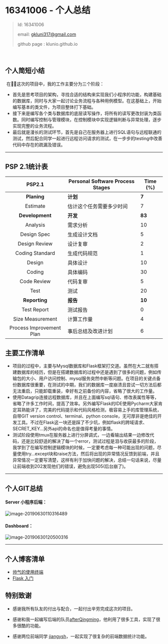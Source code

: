 # 16341006 - 个人总结

>Id: 16341006
>
>email: gkluni317@gmail.com
>
>github page : klunio.github.io

​	

## 个人简短小结

​	在这次的项目中，我的工作主要分为三个阶段：

- 首先是思考项目的架构，寻找合适的结构来实现我们小程序的功能，构建基础的数据库，同时与大家一起讨论业务流程与各种用例模型。在这基础上，开始编写基本的类文件，为项目整体打下基础。
- 接下来是编写各个类与数据库的底层读写操作，将所有的读写更改封装为类函数。同时编写控制与管理模块，在控制模块中实现逻辑判断与异常处理，逐步实现完整的业务流程。
- 最后就是漫长的测试环节，首先是自己在服务器上进行SQL语句与远程联通的测试，然后配合同学一起进行远程访问请求的测试，在一步步的testing中改善代码中存在的疏漏及错误。

****

## PSP 2.1统计表

|          PSP2.1          | Personal Software Process Stages | Time (%) |
| :----------------------: | -------------------------------- | -------- |
|       __Planing__        | __计划__                         | __7__    |
|         Estimate         | 估计这个任务需要多少时间         | 7        |
|     __Development__      | __开发__                         | __83__   |
|         Analysis         | 需求分析                         | 10       |
|       Design Spec        | 生成设计文档                     | 5        |
|      Design Review       | 设计复审                         | 2        |
|     Coding Standard      | 生成代码规范                     | 1        |
|          Design          | 具体设计                         | 10       |
|          Coding          | 具体编码                         | 30       |
|       Code Review        | 代码复审                         | 5        |
|           Test           | 测试                             | 20       |
|      __Reporting__       | __报告__                         | __10__   |
|       Test Report        | 测试报告                         | 0        |
|     Size Measurement     | 计算工作量                       | 4        |
| Process Improvement Plan | 事后总结及改进计划               | 6        |

## 主要工作清单

- 项目的过程中，主要与Mysql数据库和Flask框架打交道。虽然在大二就有搭建数据库的经历，但是在搭建数据库的过程中还是遇到了很多的问题，例如传输包的大小、用户访问控制、mysql服务突然中断等问题。在项目的关键点备份数据库很重要，在测试的中期，我们的数据库一度崩溃且尝试一切方法后都无法重启，只能卸载重装，幸好有之前备份的内容，省略了很大的工作量。
- 使用Datagrip连接远程数据库，并且在上面编写sql语句、修改表属性等等，省略了许多工作时间，提高了效率。另外编写Flask的IDE使用Pycharm大家肯定耳熟能详了，完美的代码提示和代码风格检测，极容易上手的库管理系统，自带GIT version control、terminal、python console，无可厚非是绝佳的开发工具。不过在Flask这一块还是踩了不少坑，例如flask的跨域请求、SECRET_KEY…另外api的命名也是值得考量的事情。
- 测试阶段使用tmux在服务器上进行分屏调式，一边看输出结果一边修改代码，还是比较舒适的解决了每一个error，测试过程是泪与收获最多的阶段，我学到了在编写控制逻辑模块的时候，一定要考虑每一种可能出现的问题，尽量使用try…except块和raise方法，然后将出现的异常情况反馈到前端，并且异常情况一定要写清楚，这样有利于加快问题的解决，总结一句话来说，尽量让前端收到202发现他们的错误，避免出现505(后台崩了)。

****

## 个人GIT总结

#### Server 小程序后端：

![image-20190630110316489](/Users/guyunquan/Dashboard/images/x5-16341006-server.png)

#### Dashboard：

![image-20190630120500316](/Users/guyunquan/Dashboard/images/x5-16341006-dashboard.png)

****

## 个人博客清单

- [帅气的使用终端](https://klunio.github.io/LeiEarn/Tmux/)
- [Flask 入门](https://klunio.github.io/LeiEarn/Flask/)

## 特别致谢

- 感谢我所有队友的付出与配合，一起付出辛劳完成这次的项目。

- 感谢和我一起编写后端的队员[afterQingming](https://github.com/afterQingming)，他利用了很多工具，实现了很多很酷的功能。

- 感谢两位前端同学 [jiangysh](https://github.com/534265373)，一起实现了很复杂的前端数据统计功能。

  

